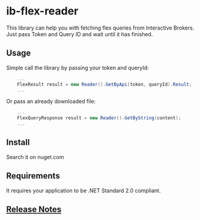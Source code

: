 # ib-flex-reader

This library can help you with fetching flex queries from Interactive Brokers.
Just pass Token and Query ID and wait until it has finished.

## Usage

Simple call the library by passing your token and queryId:

```c#
	...
	FlexResult result = new Reader().GetByApi(token, queryId).Result;
	...
```

Or pass an already downloaded file:

```c#
	...
	FlexQueryResponse result = new Reader().GetByString(content);
	...
```

## Install
Search it on nuget.com

## Requirements
It requires your application to be .NET Standard 2.0 compliant.

## [Release Notes](https://github.com/gabbersepp/ib-flex-reader/blob/master/CHANGELOG.md)


